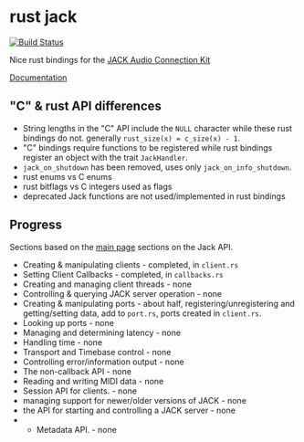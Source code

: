 # rust jack

[![Build Status](https://travis-ci.org/wmedrano/rust-jack.svg?branch=master)](https://travis-ci.org/wmedrano/rust-jack)

Nice rust bindings for the
[JACK Audio Connection Kit](http://www.jackaudio.org/)

[Documentation](https://wmedrano.github.io/rust-jack/jack/index.html)


## "C" & rust API differences
* String lengths in the "C" API include the `NULL` character while these rust
  bindings do not. generally `rust_size(x) = c_size(x) - 1`.
* "C" bindings require functions to be registered while rust bindings register
  an object with the trait `JackHandler`.
* `jack_on_shutdown` has been removed, uses only `jack_on_info_shutdown`.
* rust enums vs C enums
* rust bitflags vs C integers used as flags
* deprecated Jack functions are not used/implemented in rust bindings


## Progress

Sections based on the
[main page](http://jackaudio.org/files/docs/html/index.html) sections on the
Jack API.

* Creating & manipulating clients - completed, in `client.rs`
* Setting Client Callbacks - completed, in `callbacks.rs`
* Creating and managing client threads - none
* Controlling & querying JACK server operation - none
* Creating & manipulating ports - about half, registering/unregistering and getting/setting data, add to `port.rs`, ports created in `client.rs`.
* Looking up ports - none
* Managing and determining latency - none
* Handling time - none
* Transport and Timebase control - none
* Controlling error/information output - none
* The non-callback API - none
* Reading and writing MIDI data - none
* Session API for clients. - none
* managing support for newer/older versions of JACK - none
* the API for starting and controlling a JACK server - none
* * Metadata API. - none
